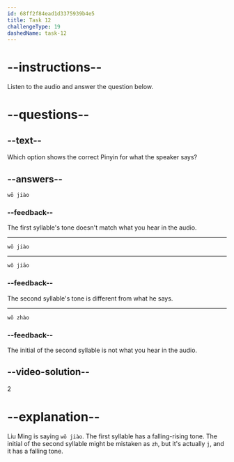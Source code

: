 ```yaml
---
id: 68ff2f84ead1d3375939b4e5
title: Task 12
challengeType: 19
dashedName: task-12
---
```


<!-- (Audio) Liu Ming: 我叫 (wǒ jiào) -->

# --instructions--

Listen to the audio and answer the question below.

# --questions--

## --text--

Which option shows the correct Pinyin for what the speaker says?

## --answers--

`wō jiào`

### --feedback--

The first syllable's tone doesn't match what you hear in the audio.

---

`wǒ jiào`

---

`wǒ jiāo`

### --feedback--

The second syllable's tone is different from what he says.

---

`wǒ zhào`

### --feedback--

The initial of the second syllable is not what you hear in the audio.

## --video-solution--

2

# --explanation--

Liu Ming is saying `wǒ jiào`. The first syllable has a falling-rising tone. The initial of the second syllable might be mistaken as `zh`, but it's actually `j`, and it has a falling tone.
